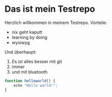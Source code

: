 # Das ist mein Testrepo
Herzlich willkommen in meinem Testrepo.
Vorteile:
- nix geht kaputt
- learning by doing
- wysiwyg

Und überhaupt:
1. Es ist alles besser mit git
1. immer
1. und mit bluetooth 

```javascript
function helloworld() {
    echo "Hello world!";
}
```

